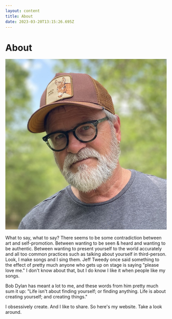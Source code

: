 ```yaml
---
layout: content
title: About
date: 2023-03-20T13:15:26.695Z
---
```

# About

![](../../images/uploads/img_1353-copy-2-.jpg "JohnBigBend")

W﻿hat to say, what to say? There seems to be some contradiction between art and self-promotion. Between wanting to be seen & heard and wanting to be authentic. Between wanting to present yourself to the world accurately and all too common practices such as talking about yourself in third-person. Look, I make songs and I sing them. Jeff Tweedy once said something to the effect of pretty much anyone who gets up on stage is saying "please love me." I don't know about that, but I do know I like it when people like my songs.

B﻿ob Dylan has meant a lot to me, and these words from him pretty much sum it up: "Life isn't about finding yourself; or finding anything. Life is about creating yourself; and creating things."

I obsessively create. And I like to share. So here's my website. Take a look around.
